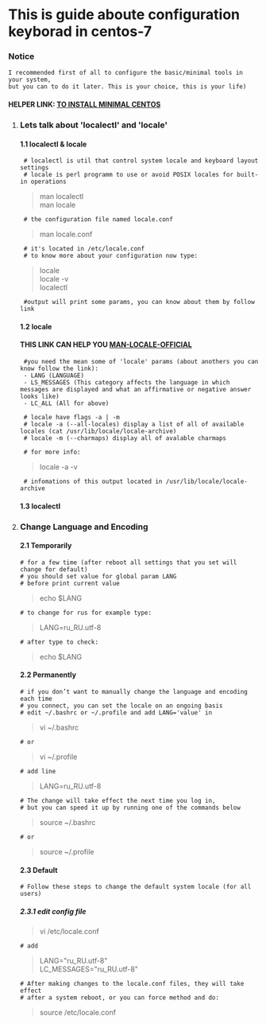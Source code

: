 # This is guide aboute configuration keyborad in centos-7

### Notice
	I recommended first of all to configure the basic/minimal tools in your system,  
	but you can to do it later. This is your choice, this is your life)  



#### HELPER LINK: [TO INSTALL MINIMAL CENTOS](../minimal/ "FOLLOW THIS LINK TO MINIMAL")  


1. ### Lets talk about 'localectl' and 'locale'  

	#### 1.1 localectl & locale  

		# localectl is util that control system locale and keyboard layout settings  
		# locale is perl programm to use or avoid POSIX locales for built-in operations  

	> man localectl  
	> man locale  

		# the configuration file named locale.conf  

	> man locale.conf  

		# it's located in /etc/locale.conf  
		# to know more about your configuration now type:  

	> locale  
	> locale -v  
	> localectl  

		#output will print some params, you can know about them by follow link  


	#### 1.2 locale

	#### THIS LINK CAN HELP YOU [MAN-LOCALE-OFFICIAL](https://jlk.fjfi.cvut.cz/arch/manpages/man/locale.1.en "man locale official")  

		#you need the mean some of 'locale' params (about anothers you can know follow the link):  
		- LANG (LANGUAGE)  
		- LS_MESSAGES (This category affects the language in which messages are displayed and what an affirmative or negative answer looks like)  
		- LC_ALL (All for above)  

		# locale have flags -a | -m  
		# locale -a (--all-locales) display a list of all of available locales (cat /usr/lib/locale/locale-archive)  
		# locale -m (--charmaps) display all of avalable charmaps 

		# for more info:  

	> locale -a -v  

		# infomations of this output located in /usr/lib/locale/locale-archive  

	#### 1.3 localectl  


2.  ### Change Language and Encoding  
	#### 2.1 Temporarily  
		# for a few time (after reboot all settings that you set will change for default)  
		# you should set value for global param LANG  
		# before print current value

	> echo $LANG

		# to change for rus for example type:  

	> LANG=ru_RU.utf-8  

		# after type to check:  

	> echo $LANG  

	#### 2.2 Permanently  
		# if you don’t want to manually change the language and encoding each time  
		# you connect, you can set the locale on an ongoing basis  
		# edit ~/.bashrc or ~/.profile and add LANG='value' in  

	> vi ~/.bashrc

		# or

	> vi ~/.profile  

		# add line  

	> LANG=ru_RU.utf-8  

		# The change will take effect the next time you log in,  
		# but you can speed it up by running one of the commands below  

	> source ~/.bashrc  

		# or  

	> source ~/.profile  

	#### 2.3 Default  
		# Follow these steps to change the default system locale (for all users)  
		
	##### 2.3.1 edit config file   

	> vi /etc/locale.conf  

		# add  

	> LANG="ru_RU.utf-8"  
	> LC_MESSAGES="ru_RU.utf-8"

		# After making changes to the locale.conf files, they will take effect  
		# after a system reboot, or you can force method and do:  

	> source /etc/locale.conf  
		
